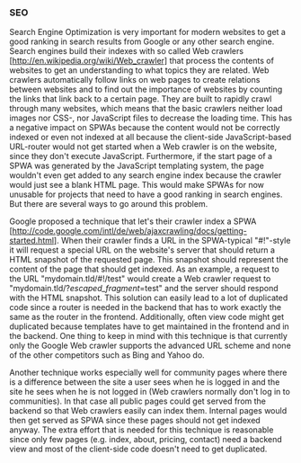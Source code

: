 ### SEO
Search Engine Optimization is very important for modern websites to get a good ranking in search results from Google or any other search engine. Search engines build their indexes with so called Web crawlers [http://en.wikipedia.org/wiki/Web_crawler] that process the contents of websites to get an understanding to what topics they are related. Web crawlers automatically follow links on web pages to create relations between websites and to find out the importance of websites by counting the links that link back to a certain page.
They are built to rapidly crawl through many websites, which means that the basic crawlers neither load images nor CSS-, nor JavaScript files to decrease the loading time. This has a negative impact on SPWAs because the content would not be correctly indexed or even not indexed at all because the client-side JavaScript-based URL-router would not get started when a Web crawler is on the website, since they don't execute JavaScript.
Furthermore, if the start page of a SPWA was generated by the JavaScript templating system, the page wouldn't even get added to any search engine index because the crawler would just see a blank HTML page. This would make SPWAs for now unusable for projects that need to have a good ranking in search engines. But there are several ways to go around this problem.

Google proposed a technique that let's their crawler index a SPWA [http://code.google.com/intl/de/web/ajaxcrawling/docs/getting-started.html]. When their crawler finds a URL in the SPWA-typical "#!"-style it will request a special URL on the website's server that should return a HTML snapshot of the requested page. This snapshot should represent the content of the page that should get indexed. As an example, a request to the URL "mydomain.tld/#!/test" would create a Web crawler request to "mydomain.tld/?_escaped_fragment_=test" and the server should respond with the HTML snapshot.
This solution can easily lead to a lot of duplicated code since a router is needed in the backend that has to work exactly the same as  the router in the frontend. Additionally, often view code might get duplicated because templates have to get maintained in the frontend and in the backend.
One thing to keep in mind with this technique is that currently only the Google Web crawler supports the advanced URL scheme and none of the other competitors such as Bing and Yahoo do.

Another technique works especially well for community pages where there is a difference between the site a user sees when he is logged in and the site he sees when he is not logged in (Web crawlers normally don't log in to communities). In that case all public pages could get served from the backend so that Web crawlers easily can index them. Internal pages would then get served as SPWA since these pages should not get indexed anyway. The extra effort that is needed for this technique is reasonable since only few pages (e.g. index, about, pricing, contact) need a backend view and most of the client-side code doesn't need to get duplicated.